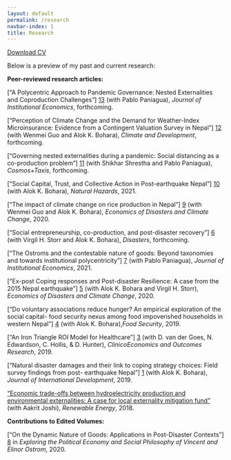 ```yaml
---
layout: default
permalink: /research
navbar-index: 1
title: Research
---
```


 [Download CV](files/CV.pdf)

Below is a preview of my past and current research:

**Peer-reviewed research articles:** 

[“A Polycentric Approach to Pandemic Governance: Nested Externalities and Coproduction Challenges”] [13] (with Pablo Paniagua), *Journal of Institutional Economics*, forthcoming.

[“Perception of Climate Change and the Demand for Weather-Index Microinsurance: Evidence from a Contingent Valuation Survey in Nepal”] [12] (with Wenmei Guo and Alok K. Bohara), *Climate and Development*, forthcoming.

[“Governing nested externalities during a pandemic: Social distancing as a co-production problem”] [11] (with Shikhar Shrestha and Pablo Paniagua), *Cosmos+Taxis*, forthcoming.

[“Social Capital, Trust, and Collective Action in Post-earthquake Nepal”] [10] (with Alok K. Bohara), *Natural Hazards*, 2021.

[“The impact of climate change on rice production in Nepal”] [9] (with Wenmei Guo and Alok K. Bohara), *Economics of Disasters and Climate Change*, 2020.

[“Social entrepreneurship, co-production, and post-disaster recovery”] [6] (with Virgil H. Storr and Alok K. Bohara), *Disasters*, forthcoming.

[“The Ostroms and the contestable nature of goods: Beyond taxonomies and towards institutional polycentricity”] [7] (with Pablo Paniagua), *Journal of Institutional Economics*, 2021.

[“Ex-post Coping responses and Post-disaster Resilience: A case from the 2015 Nepal earthquake”] [5] (with Alok K. Bohara and Virgil H. Storr), *Economics of Disasters and Climate Change*, 2020.

[“Do voluntary associations reduce hunger? An empirical exploration of the social  capital- food security nexus among food impoverished households in western Nepal”] [4] (with Alok K. Bohara),*Food Security*, 2019.

[“An Iron Triangle ROI Model for Healthcare”] [3] (with D. van der Goes, N. Edwardson, C. Hollis, & D. Hunter), *ClinicoEconomics and Outcomes Research*, 2019.

[“Natural disaster damages and their link to coping strategy choices: Field survey findings from post- earthquake Nepal”] [1] (with Alok K. Bohara), *Journal of International Development*, 2019.

[“Economic trade-offs between hydroelectricity production and environmental externalities: A case for local externality mitigation fund”][2] (with Aakrit Joshi), *Renewable Energy*, 2018.

**Contributions to Edited Volumes:** 

[“On the Dynamic Nature of Goods: Applications in Post-Disaster Contexts”] [8] in *Exploring the Political Economy and Social Philosophy of Vincent and Elinor Ostrom*, 2020.



[1]: https://doi.org/10.1002/jid.3406
[2]: https://doi.org/10.1016/j.renene.2018.06.009
[3]: https://doi.org/10.2147/CEOR.S130623
[4]: https://doi.org/10.1007/s12571-019-00907-0
[5]: https://doi.org/10.1007/s41885-020-00064-1
[6]: https://doi.org/10.1111/disa.12454
[7]: https://doi.org/10.1017/S1744137420000338
[8]: https://books.google.com/books?hl=en&lr=&id=E2vsDwAAQBAJ&oi=fnd&pg=PA3&ots=rGTKi7MRy4&sig=bnAIzztsbe5cmY3krMCmJYRZwQo#v=onepage&q&f=false
[9]: https://doi.org/10.1007/s41885-020-00079-8
[10]: https://doi.org/10.1007/s11069-020-04363-4
[11]: https://cosmosandtaxis.files.wordpress.com/2021/05/rayamajhee_et_al_ct_vol9_iss_5_6.pdf
[12]: https://doi.org/10.1080/17565529.2021.1949574
[13]: https://www.cambridge.org/core/journals/journal-of-institutional-economics
